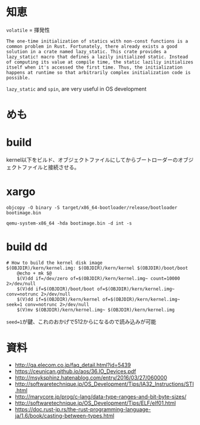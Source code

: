 # 知恵

`volatile` = 揮発性

```
The one-time initialization of statics with non-const functions is a common problem in Rust. Fortunately, there already exists a good solution in a crate named lazy_static. This crate provides a lazy_static! macro that defines a lazily initialized static. Instead of computing its value at compile time, the static laziliy initializes itself when it's accessed the first time. Thus, the initialization happens at runtime so that arbitrarily complex initialization code is possible.
```

`lazy_static` and `spin`, are very useful in OS development

# めも

# build

kernel以下をビルド、オブジェクトファイルにしてからブートローダーのオブジェクトファイルと接続させる。

# xargo

`objcopy -O binary -S target/x86_64-bootloader/release/bootloader bootimage.bin`

`qemu-system-x86_64 -hda bootimage.bin -d int -s`

# build dd

```
# How to build the kernel disk image
$(OBJDIR)/kern/kernel.img: $(OBJDIR)/kern/kernel $(OBJDIR)/boot/boot
	@echo + mk $@
	$(V)dd if=/dev/zero of=$(OBJDIR)/kern/kernel.img~ count=10000 2>/dev/null
	$(V)dd if=$(OBJDIR)/boot/boot of=$(OBJDIR)/kern/kernel.img~ conv=notrunc 2>/dev/null
	$(V)dd if=$(OBJDIR)/kern/kernel of=$(OBJDIR)/kern/kernel.img~ seek=1 conv=notrunc 2>/dev/null
	$(V)mv $(OBJDIR)/kern/kernel.img~ $(OBJDIR)/kern/kernel.img
```

`seed=1`が鍵、これのおかげで512からになるので読み込みが可能

# 資料
- http://qa.elecom.co.jp/faq_detail.html?id=5439
- https://ceunican.github.io/aos/36.IO_Devices.pdf
- http://msyksphinz.hatenablog.com/entry/2016/03/27/060000
- http://softwaretechnique.jp/OS_Development/Tips/IA32_Instructions/STI.html
- http://marycore.jp/prog/c-lang/data-type-ranges-and-bit-byte-sizes/
- http://softwaretechnique.jp/OS_Development/Tips/ELF/elf01.html
- https://doc.rust-jp.rs/the-rust-programming-language-ja/1.6/book/casting-between-types.html
